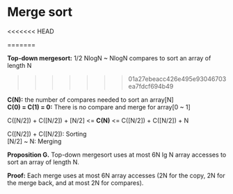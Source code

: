 # Merge sort
<<<<<<< HEAD

<script type="text/javascript" async
  src="https://cdn.mathjax.org/mathjax/latest/MathJax.js?config=TeX-MML-AM_CHTML">
</script>
=======
		
**Top-down mergesort:** 1/2 NlogN ~ NlogN compares to sort an array of length N
>>>>>>> 01a27ebeacc426e495e93046703ea7fdcf694b49

**C(N):** the number of compares needed to sort an array[N] <br>
**C(0) = C(1) = 0:** There is no compare and merge for array[0 ~ 1] <br>

C([N/2]) + C([N/2]) + [N/2] <= **C(N)** <= C([N/2]) + C([N/2]) + N

C([N/2]) + C([N/2]): Sorting <br>
[N/2] ~  N: Merging <br>

**Proposition G.** Top-down mergesort uses at most 6N lg N array accesses to sort an
array of length N.

**Proof:** Each merge uses at most 6N array accesses (2N for the copy, 2N for the
merge back, and at most 2N for compares).
